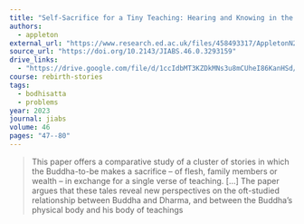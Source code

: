 ```yaml
---
title: "Self-Sacrifice for a Tiny Teaching: Hearing and Knowing in the 'Verse of Dharma' *Jātaka* Stories"
authors:
  - appleton
external_url: "https://www.research.ed.ac.uk/files/458493317/AppletonN2024JIABSSelfSacrificeForATinyTeaching.pdf"
source_url: "https://doi.org/10.2143/JIABS.46.0.3293159"
drive_links:
  - "https://drive.google.com/file/d/1ccIdbMT3KZDkMNs3u8mCUheI86KanHSd/view?usp=drivesdk"
course: rebirth-stories
tags:
  - bodhisatta
  - problems
year: 2023
journal: jiabs
volume: 46
pages: "47--80"
---
```


> This paper offers a comparative study of a cluster of stories in which the Buddha-to-be makes a sacrifice – of flesh, family members or wealth – in exchange for a single verse of teaching. [...]
> The paper argues that these tales reveal new perspectives on the oft-studied relationship between Buddha and Dharma, and between the Buddha’s physical body and his body of teachings
